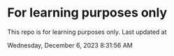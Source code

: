 # For learning purposes only
This repo is for learning purposes only.
Last updated at

Wednesday, December 6, 2023 8:31:56 AM


